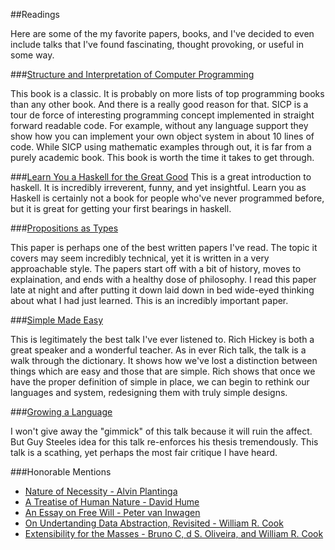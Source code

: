##Readings

Here are some of the my favorite papers, books, and I've decided to even include talks that I've found fascinating, thought provoking, or useful in some way. 

###[Structure and Interpretation of Computer Programming](https://mitpress.mit.edu/sicp/)

This book is a classic. It is probably on more lists of top programming books than any other book. And there is a really good reason for that. SICP is a tour de force of interesting programming concept implemented in straight forward readable code. For example, without any language support they show how you can implement your own object system in about 10 lines of code. While SICP using mathematic examples through out, it is far from a purely academic book. This book is worth the time it takes to get through.

###[Learn You a Haskell for the Great Good](http://learnyouahaskell.com/)
This is a great introduction to haskell. It is incredibly irreverent, funny, and yet insightful. Learn you as Haskell is certainly not a book for people who've never programmed before, but it is great for getting your first bearings in haskell. 

###[Propositions as Types](http://homepages.inf.ed.ac.uk/wadler/papers/propositions-as-types/propositions-as-types.pdf)

This paper is perhaps one of the best written papers I've read. The topic it covers may seem incredibly technical, yet it is written in a very approachable style. The papers start off with a bit of history, moves to explaination, and ends with a healthy dose of philosophy. I read this paper late at night and after putting it down laid down in bed wide-eyed thinking about what I had just learned. This is an incredibly important paper.

###[Simple Made Easy](http://www.infoq.com/presentations/Simple-Made-Easy)

This is legitimately the best talk I've ever listened to. Rich Hickey is both a great speaker and a wonderful teacher. As in ever Rich talk, the talk is a walk through the dictionary. It shows how we've lost a distinction between things which are easy and those that are simple. Rich shows that once we have the proper definition of simple in place, we can begin to rethink our languages and system, redesigning them with truly simple designs.

###[Growing a Language](https://www.youtube.com/watch?v=_ahvzDzKdB0)

I won't give away the "gimmick" of this talk because it will ruin the affect. But Guy Steeles idea for this talk re-enforces his thesis tremendously. This talk is a scathing, yet perhaps the most fair critique I have heard.

###Honorable Mentions

* [Nature of Necessity - Alvin Plantinga](http://www.amazon.com/Nature-Necessity-Clarendon-Library-Philosophy/dp/0198244142)
* [A Treatise of Human Nature - David Hume](http://www.amazon.com/Treatise-Human-Nature-Oxford-Philosophical/dp/0198751729)
* [An Essay on Free Will - Peter van Inwagen](http://www.amazon.com/Essay-Free-Will-Peter-Inwagen/dp/0198249241)
* [On Undertanding Data Abstraction, Revisited - William R. Cook](http://www.cs.utexas.edu/~wcook/Drafts/2009/essay.pdf)
* [Extensibility for the Masses - Bruno C, d S. Oliveira, and William R. Cook](https://www.cs.utexas.edu/~wcook/Drafts/2012/ecoop2012.pdf)

